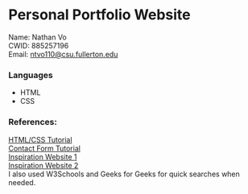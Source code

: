 # Personal Portfolio Website   
Name: Nathan Vo   
CWID: 885257196   
Email: ntvo110@csu.fullerton.edu
### Languages   
* HTML
* CSS   

### References:   
[HTML/CSS Tutorial](https://www.youtube.com/watch?v=G3e-cpL7ofc&t=7152s)   
[Contact Form Tutorial](https://youtu.be/-HeadgoqJ7A?si=CqvA_e80WSEaZ6Sd)   
[Inspiration Website 1](https://www.rammaheshwari.com/#about)   
[Inspiration Website 2](http://findmatthew.com/)   
I also used W3Schools and Geeks for Geeks for quick searches when needed.